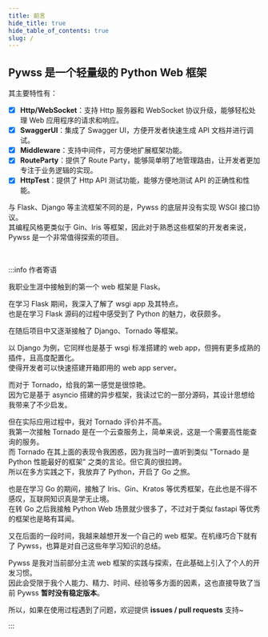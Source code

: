 ```yaml
---
title: 前言
hide_title: true
hide_table_of_contents: true
slug: /
---
```


## **Pywss 是一个轻量级的 Python Web 框架**    

其主要特性有：   
- [x] **Http/WebSocket**：支持 Http 服务器和 WebSocket 协议升级，能够轻松处理 Web 应用程序的请求和响应。
- [x] **SwaggerUI**：集成了 Swagger UI，方便开发者快速生成 API 文档并进行调试。
- [x] **Middleware**：支持中间件，可方便地扩展框架功能。
- [x] **RouteParty**：提供了 Route Party，能够简单明了地管理路由，让开发者更加专注于业务逻辑的实现。
- [x] **HttpTest**：提供了 Http API 测试功能，能够方便地测试 API 的正确性和性能。

与 Flask、Django 等主流框架不同的是，Pywss 的底层并没有实现 WSGI 接口协议。  
其编程风格更类似于 Gin、Iris 等框架，因此对于熟悉这些框架的开发者来说，Pywss 是一个非常值得探索的项目。

<br/>

:::info 作者寄语

我职业生涯中接触到的第一个 web 框架是 Flask。

在学习 Flask 期间，我深入了解了 wsgi app 及其特点。  
也是在学习 Flask 源码的过程中感受到了 Python 的魅力，收获颇多。

在随后项目中又逐渐接触了 Django、Tornado 等框架。

以 Django 为例，它同样也是基于 wsgi 标准搭建的 web app，但拥有更多成熟的插件，且高度配置化。   
使得开发者可以快速搭建开箱即用的 web app server。

而对于 Tornado，给我的第一感觉是很惊艳。  
因为它是基于 asyncio 搭建的异步框架，我读过它的一部分源码，其设计思想给我带来了不少启发。

但在实际应用过程中，我对 Tornado 评价并不高。   
我第一次接触 Tornado 是在一个云查服务上，简单来说，这是一个需要高性能查询的服务。  
而 Tornado 在其上面的表现令我困惑，因为我当时一直听到类似 "Tornado 是 Python 性能最好的框架" 之类的言论。但它真的很拉跨。   
所以在多方实践之下，我放弃了 Python，开启了 Go 之旅。

也是在学习 Go 的期间，接触了 Iris、Gin、Kratos 等优秀框架，在此也是不得不感叹，互联网知识真是学无止境。   
在转 Go 之后我接触 Python Web 场景就少很多了，不过对于类似 fastapi 等优秀的框架也是略有耳闻。

又在后面的一段时间，我越来越想开发一个自己的 web 框架。在机缘巧合下就有了 Pywss，也算是对自己这些年学习知识的总结。

Pywss 是我对当前部分主流 web 框架的实践与探索，在此基础上引入了个人的开发习惯。    
因此会受限于我个人能力、精力、时间、经验等多方面的因素，这也直接导致了当前 Pywss **暂时没有稳定版本**。

所以，如果在使用过程遇到了问题，欢迎提供 **issues / pull requests** 支持~

:::
